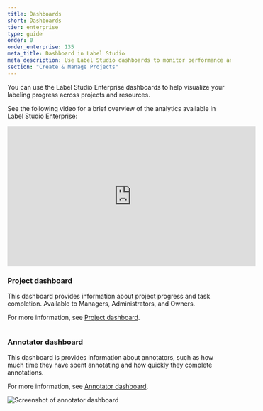 ```yaml
---
title: Dashboards
short: Dashboards
tier: enterprise
type: guide
order: 0
order_enterprise: 135
meta_title: Dashboard in Label Studio
meta_description: Use Label Studio dashboards to monitor performance and progress.
section: "Create & Manage Projects"
---
```


You can use the Label Studio Enterprise dashboards to help visualize your labeling progress across projects and resources. 

See the following video for a brief overview of the analytics available in Label Studio Enterprise:

<iframe width="560" height="315" src="https://www.youtube.com/watch?v=mkaLdrF1Pn8" title="YouTube video player" frameborder="0" allow="accelerometer; autoplay; clipboard-write; encrypted-media; gyroscope; picture-in-picture; web-share" referrerpolicy="strict-origin-when-cross-origin" allowfullscreen></iframe>

### Project dashboard

This dashboard provides information about project progress and task completion. Available to Managers, Administrators, and Owners.  

For more information, see [Project dashboard](dashboard_project). 

<img src="/images/FullDashboardPage.png" alt="" class="gif-border" />

### Annotator dashboard

This dashboard is provides information about annotators, such as how much time they have spent annotating and how quickly they complete annotations. 

For more information, see [Annotator dashboard](dashboard_annotator). 

![Screenshot of annotator dashboard](/images/project/annotator_dashboard.png)